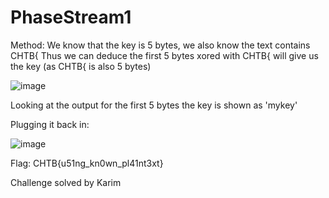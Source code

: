 # PhaseStream1

Method: We know that the key is 5 bytes, we also know the text contains CHTB{
Thus we can deduce the first 5 bytes xored with CHTB{ will give us the key (as CHTB{ is also 5 bytes)

![image](https://user-images.githubusercontent.com/61699641/116566909-0f321780-a8ff-11eb-95bc-6345661a385b.png)

Looking at the output for the first 5 bytes the key is shown as 'mykey'

Plugging it back in:

![image](https://user-images.githubusercontent.com/61699641/116566970-1e18ca00-a8ff-11eb-8894-b7d308a20a3b.png)

Flag: CHTB{u51ng_kn0wn_pl41nt3xt}

Challenge solved by Karim
